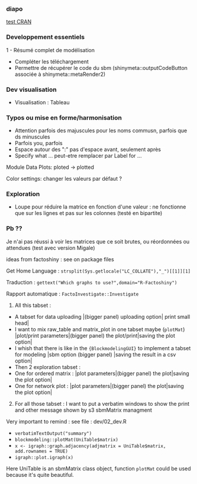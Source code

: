 ### diapo

[test CRAN](https://cran.r-project.org/web/packages/submission_checklist.html)



### Developpement essentiels

1 - Résumé complet de modélisation 
- Compléter les téléchargement
- Permettre de récupérer le code du sbm (shinymeta::outputCodeButton associée à shinymeta::metaRender2)


### Dev visualisation

- Visualisation : Tableau

### Typos ou mise en forme/harmonisation
- Attention parfois des majuscules pour les noms commusn, parfois que ds minuscules
- Parfois you, parfois 
- Espace autour des ":" pas d'espace avant, seulement après
- Specify what ... peut-etre remplacer par Label for ...

Module Data Plots: ploted -> plotted

Color settings: changer les valeurs par défaut ?

### Exploration

- Loupe pour réduire la matrice en fonction d'une valeur : ne fonctionne que sur les lignes et pas sur les colonnes
(testé en bipartite)

### Pb ??

Je n'ai pas réussi à voir les matrices que ce soit brutes, ou réordonnées ou attendues (test avec version Migale)






ideas from factoshiny : see on package files

Get Home Language : `strsplit(Sys.getlocale("LC_COLLATE"),"_")[[1]][1]` 

Traduction : `gettext("Which graphs to use?",domain="R-Factoshiny")` 

Rapport automatique : `FactoInvestigate::Investigate` 





1.  All this tabset :
 -   A tabset for data uploading
 \|(bigger panel) uploading option\| print small head\|
 -   I want to mix raw_table and matrix_plot in one tabset maybe (`plotMat`)
 \|plot/print parameters\|(bigger panel) the plot/print\|saving the plot option\|
 -   I whish that there is like in the `{BlockmodelingGUI}` to implement a tabset for modeling
 \|sbm option (bigger panel) \|saving the result in a csv option\|
 -   Then 2 exploration tabset :
 - One for ordered matrix :
 \|plot parameters\|(bigger panel) the plot\|saving the plot option\|
 - One for network plot :
 \|plot parameters\|(bigger panel) the plot\|saving the plot option\|

2.  For all those tabset :
 I want to put a verbatim windows to show the print and other message shown by s3 sbmMatrix managment

Very important to remind : see file : dev/02_dev.R
 - `verbatimTextOutput("summary")`
 - `blockmodeling::plotMat(UniTable$matrix)`
 - `x <- igraph::graph.adjacency(adjmatrix = UniTable$matrix, add.rownames = TRUE)`
 - `igraph::plot.igraph(x)`

Here UniTable is an sbmMatrix class object, function `plotMat` could be used because it's quite beautiful.

